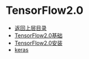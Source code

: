 # TensorFlow2.0

* [返回上层目录](../tensorflow.md)
* [TensorFlow2.0基础](basis/basis.md)
* [TensorFlow2.0安装](install/install.md)
* [keras](keras/keras.md)


